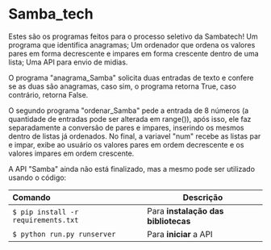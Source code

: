 # Samba_tech
Estes são os programas feitos para o processo seletivo da Sambatech!
Um programa que identifica anagramas;
Um ordenador que ordena os valores pares em forma decrescente e impares em forma crescente dentro de uma lista;
Uma API para envio de midias.

O programa "anagrama_Samba" solicita duas entradas de texto e confere se as duas são anagramas, caso sim, o programa retorna True, caso contrário, retorna False.

O segundo programa "ordenar_Samba" pede a entrada de 8 números (a quantidade de entradas pode ser alterada em range()), após isso, ele faz separadamente a conversão de pares e impares, inserindo os mesmos dentro de listas já ordenados. No final, a variavel "num" recebe as listas par e impar, exibe ao usuário os valores pares em ordem decrescente e os valores impares em ordem crescente.

A API "Samba" ainda não está finalizado, mas a mesmo pode ser utilizado usando o código:

|Comando|Descrição|
|:---|---|
|`$ pip install -r requirements.txt`|Para **instalação das bibliotecas**|
|`$ python run.py runserver`|Para **iniciar** a API|

